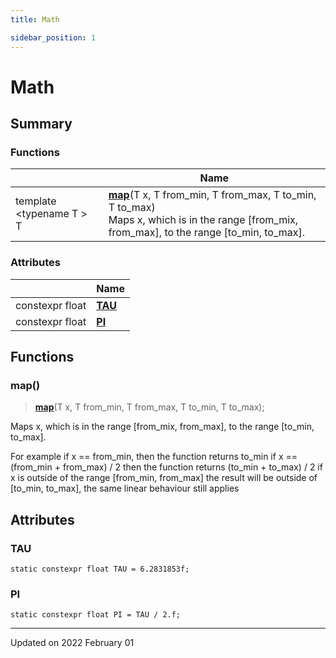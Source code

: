 ```yaml
---
title: Math

sidebar_position: 1
---
```


# Math



## Summary

### Functions

|                | Name           |
| -------------- | -------------- |
| template <typename T \> <br/>T | **[map](/reference/math#map)**(T x, T from_min, T from_max, T to_min, T to_max)<br/>Maps x, which is in the range [from_mix, from_max], to the range [to_min, to_max].  |

### Attributes

|                | Name           |
| -------------- | -------------- |
| constexpr float | **[TAU](/reference/math#tau)**  |
| constexpr float | **[PI](/reference/math#pi)**  |


## Functions

### map()

> **[map](/reference/math#map)**(T x, T from_min, T from_max, T to_min, T to_max);


Maps x, which is in the range [from_mix, from_max], to the range [to_min, to_max]. 

For example if x == from_min, then the function returns to_min if x == (from_min + from_max) / 2 then the function returns (to_min + to_max) / 2 if x is outside of the range [from_min, from_max] the result will be outside of [to_min, to_max], the same linear behaviour still applies 



## Attributes

### TAU

```
static constexpr float TAU = 6.2831853f;
```


### PI

```
static constexpr float PI = TAU / 2.f;
```





-------------------------------

Updated on 2022 February 01